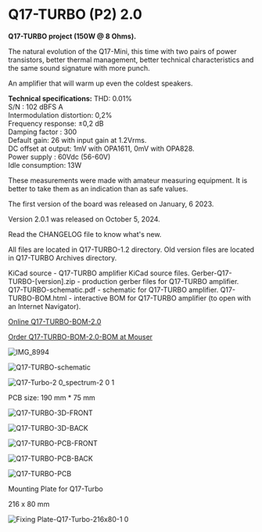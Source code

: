 # Q17-TURBO (P2) 2.0</b><br>

<b>Q17-TURBO project (150W @ 8 Ohms).</b><br>

The natural evolution of the Q17-Mini, this time with two pairs of power transistors, better thermal management, better technical characteristics and the same sound signature with more punch.

An amplifier that will warm up even the coldest speakers.

<b>Technical specifications:</b>
</b>
THD: 0.01%<br>
S/N : 102 dBFS A<br>
Intermodulation distortion: 0,2%<br>
Frequency response: ±0,2 dB<br>
Damping factor : 300<br>
Default gain: 26 with input gain at 1.2Vrms.<br>
DC offset at output: 1mV with OPA1611, 0mV with OPA828.<br>
Power supply : 60Vdc (56-60V)<br>
Idle consumption: 13W

These measurements were made with amateur measuring equipment. It is better to take them as an indication than as safe values.

The first version of the board was released on January, 6 2023.

Version 2.0.1 was released on October 5, 2024.

Read the CHANGELOG file to know what's new.

All files are located in Q17-TURBO-1.2 directory. Old version files are located in Q17-TURBO Archives directory.

KiCad source - Q17-TURBO amplifier KiCad source files.
Gerber-Q17-TURBO-[version].zip - production gerber files for Q17-TURBO amplifier.
Q17-TURBO-schematic.pdf - schematic for Q17-TURBO amplifier.
Q17-TURBO-BOM.html - interactive BOM for Q17-TURBO amplifier (to open with an Internet Navigator).

<a href="https://audio.cyberkata.org/Q17-TURBO-BOM-2.0.html">Online Q17-TURBO-BOM-2.0</a><br>

<a href="https://www.mouser.fr/ProjectManager/ProjectDetail.aspx?AccessID=c6a0dfc411">Order Q17-TURBO-BOM-2.0-BOM at Mouser</a><br> 

![IMG_8994](https://github.com/user-attachments/assets/a716b65f-4bf1-4f3f-a0f1-738a2febb4c8)

![Q17-TURBO-schematic](https://github.com/user-attachments/assets/4d3b351f-4bca-4b53-95d7-1a07b372b313)

![Q17-Turbo-2 0_spectrum-2 0 1](https://github.com/user-attachments/assets/8342f418-dea8-48ad-b63e-85917bb210c9)

PCB size: 190 mm * 75 mm

![Q17-TURBO-3D-FRONT](https://github.com/user-attachments/assets/e7a6e485-24bd-478b-ab97-d6bf2e7a417d)

![Q17-TURBO-3D-BACK](https://github.com/user-attachments/assets/d4cf1608-a1d2-49af-a415-f908f946b833)

![Q17-TURBO-PCB-FRONT](https://github.com/user-attachments/assets/d4004826-e53f-48c0-a101-65035ed4685c)

![Q17-TURBO-PCB-BACK](https://github.com/user-attachments/assets/513e7087-52cb-4fce-a2bc-494fda2dc77f)

![Q17-TURBO-PCB](https://github.com/user-attachments/assets/3f885890-6019-4f58-91b5-211460baff7d)

Mounting Plate for Q17-Turbo

216 x 80 mm

![Fixing Plate-Q17-Turbo-216x80-1 0](https://github.com/user-attachments/assets/4fc6deb7-f407-4613-bd18-7835e0dd7876)



